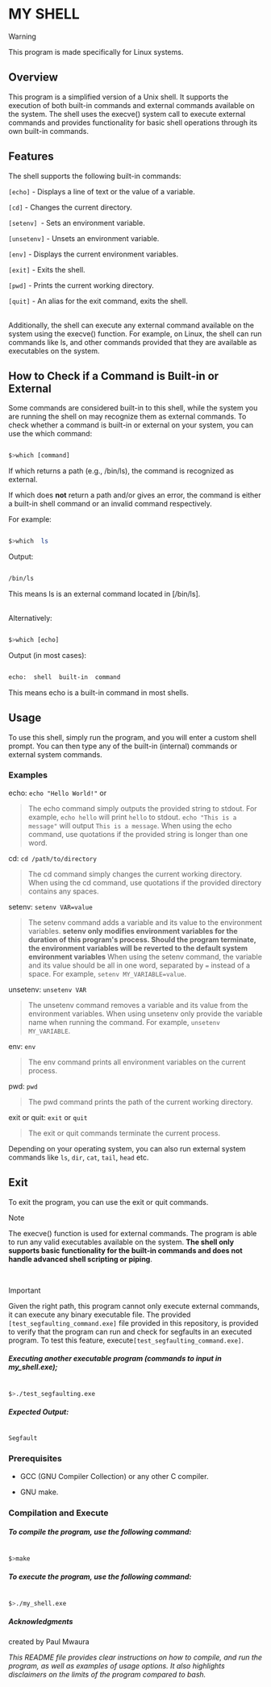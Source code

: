 # MY SHELL

>[!WARNING]
>This program is made specifically for Linux systems.

## Overview

This program is a simplified version of a Unix shell. It supports the execution of both built-in commands and external commands available on the system. The shell uses the execve() system call to execute external commands and provides functionality for basic shell operations through its own built-in commands.
  

## Features

The shell supports the following built-in commands: <br  />

  

``[echo]`` - Displays a line of text or the value of a variable. <br  />

``[cd]`` - Changes the current directory. <br  />

``[setenv] ``- Sets an environment variable. <br  />

``[unsetenv]`` - Unsets an environment variable. <br  />

``[env]`` - Displays the current environment variables. <br  />

``[exit]`` - Exits the shell. <br  />

``[pwd]`` - Prints the current working directory. <br  />

``[quit]`` - An alias for the exit command, exits the shell. <br  />   <br  />

  

Additionally, the shell can execute any external command available on the system using the execve() function. For example, on Linux, the shell can run commands like ls, and other commands provided that they are available as executables on the system.

  

## How to Check if a Command is Built-in or External

Some commands are considered built-in to this shell, while the system you are running the shell on may recognize them as external commands. To check whether a command is built-in or external on your system, you can use the which command: <br  />

```sh

$>which [command]

```

If which returns a path (e.g., /bin/ls), the command is recognized as external.

If which does **not** return a path and/or gives an error, the command is either a built-in shell command or an invalid command respectively. <br  />

For example:<br  />



```sh

$>which  ls

```

Output: <br  />

```bash

/bin/ls

```

This means ls is an external command located in [/bin/ls]. <br  /><br  />

  

Alternatively: <br  />

  

```sh

$>which [echo]

```

Output (in most cases): <br  />

  

```bash

echo:  shell  built-in  command

```

This means echo is a built-in command in most shells. <br  />

  

## Usage

To use this shell, simply run the program, and you will enter a custom shell prompt. You can then type any of the built-in (internal) commands or external system commands. <br  />

  

### Examples

echo: ```echo "Hello World!"``` or <br  />
> The echo command simply outputs the provided string to stdout. For example, ``echo hello`` will print ``hello`` to stdout. ``echo "This is a message"`` will output ``This is a message``.  When using the echo command, use quotations if the provided string is longer than one word. <br  />

cd: ```cd /path/to/directory```<br  />
> The cd command simply changes the current working directory. When using the cd command, use quotations if the provided directory contains any spaces. <br  />

setenv: ```setenv VAR=value```<br  />
> The setenv command adds a variable and its value to the environment variables. **setenv only modifies environment variables for the duration of this program's process. Should the program terminate, the environment variables will be reverted to the default system environment variables** When using the setenv command, the variable and its value should be all in one word, separated by ``=`` instead of a space. For example, ``setenv MY_VARIABLE=value``. <br  />

unsetenv: ```unsetenv VAR```<br  />
> The unsetenv command removes a variable and its value from the environment variables.  When using unsetenv only provide the variable name when running the command. For example, ``unsetenv MY_VARIABLE``. <br  />

env: ```env```<br  />
> The env command prints all environment variables on the current process. <br  />

pwd: ```pwd```<br  />
> The pwd command prints the path of the current working directory. <br  />

exit or quit: ```exit``` or ```quit```  <br  />
> The exit or quit commands terminate the current process. <br  />

Depending on your operating system, you can also run external system commands like ``ls``, ``dir``, ``cat``, ``tail``, ``head`` etc. <br  />

  

## Exit

To exit the program, you can use the exit or quit commands. <br  />

  

> [!NOTE] 
> The execve() function is used for external commands. The program is able to run any valid executables available on the system.
**The shell only supports basic functionality for the built-in commands and does not handle advanced shell scripting or piping**.

<br  />

> [!IMPORTANT]
Given the right path, this program cannot only execute external commands, it can execute any binary executable file. The provided ``[test_segfaulting_command.exe]`` file provided in this repository, is provided to verify that the program can run and check for segfaults in an executed program. To test this feature, execute``[test_segfaulting_command.exe]``.  <br  />

  

##### Executing another executable program (commands to input in my_shell.exe);

```sh

$>./test_segfaulting.exe

```

##### Expected Output: <br  />

  

```

Segfault

```

### Prerequisites

- GCC (GNU Compiler Collection) or any other C compiler. <br  />

- GNU make. <br  />

  

### Compilation and Execute

##### To compile the program, use the following command: <br  />

```sh

$>make

```

  

##### To execute the program, use the following command: <br  />

```sh

$>./my_shell.exe

```

  

##### Acknowledgments

created by Paul Mwaura  

<span><i>This README file provides clear instructions on how to compile, and run the program, as well as examples of usage options. It also highlights disclaimers on the limits of the program compared to bash. </a></i></span>

